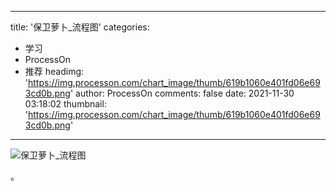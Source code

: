 
---
title: '保卫萝卜_流程图'
categories: 
 - 学习
 - ProcessOn
 - 推荐
headimg: 'https://img.processon.com/chart_image/thumb/619b1060e401fd06e693cd0b.png'
author: ProcessOn
comments: false
date: 2021-11-30 03:18:02
thumbnail: 'https://img.processon.com/chart_image/thumb/619b1060e401fd06e693cd0b.png'
---

<div>   
<img class="thumb" alt="保卫萝卜_流程图" src="https://img.processon.com/chart_image/thumb/619b1060e401fd06e693cd0b.png" referrerpolicy="no-referrer">
<p>。</p>  
</div>
            